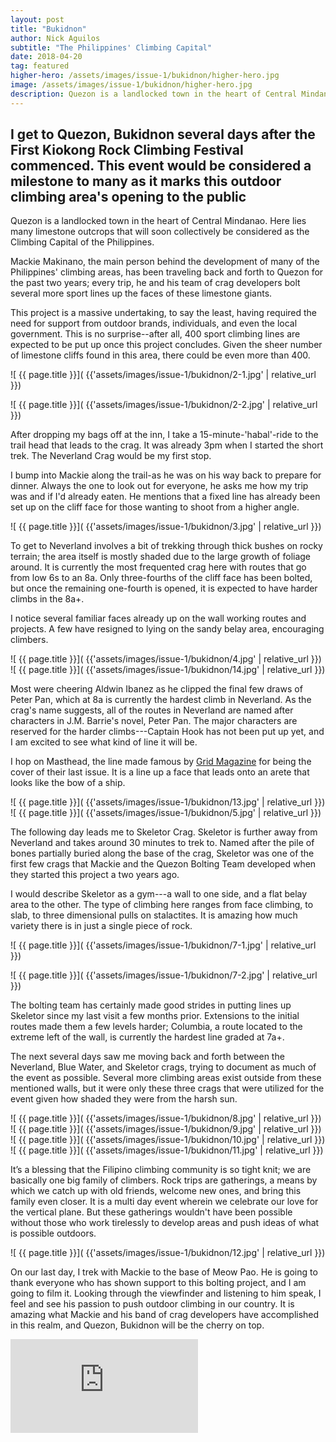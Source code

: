 ```yaml
---
layout: post
title: "Bukidnon"
author: Nick Aguilos
subtitle: "The Philippines' Climbing Capital"
date: 2018-04-20
tag: featured
higher-hero: /assets/images/issue-1/bukidnon/higher-hero.jpg
image: /assets/images/issue-1/bukidnon/higher-hero.jpg
description: Quezon is a landlocked town in the heart of Central Mindanao. Here lies many limestone outcrops that collectively will be considered as the Climbing Capital of the Philippines. Mackie Makinano, the main person behind the development of many of the Philippines' climbing areas, has been traveling back and forth to Quezon; every trip, he and his team of crag developers bolts several more sport lines up the faces of these limestone giants
---
```


<h2 class="pre-text">
	I get to Quezon, Bukidnon several days after the First Kiokong Rock Climbing Festival commenced. This event would be considered a milestone to many as it marks this outdoor climbing area's opening to the public
</h2>

Quezon is a landlocked town in the heart of Central Mindanao. Here lies many limestone outcrops that will soon collectively be considered as the Climbing Capital of the Philippines.

Mackie Makinano, the main person behind the development of many of the Philippines' climbing areas, has been traveling back and forth to Quezon for the past two years; every trip, he and his team of crag developers bolt several more sport lines up the faces of these limestone giants.

This project is a massive undertaking, to say the least, having required the need for support from outdoor brands, individuals, and even the local government. This is no surprise--after all, 400 sport climbing lines are expected to be put up once this project concludes. Given the sheer number of limestone cliffs found in this area, there could be even more than 400.

<div class="image-row 2 medium" markdown="1">
![ {{ page.title }}]( {{'assets/images/issue-1/bukidnon/2-1.jpg' | relative_url }})

![ {{ page.title }}]( {{'assets/images/issue-1/bukidnon/2-2.jpg' | relative_url }})
</div>

After dropping my bags off at the inn, I take a 15-minute-'habal'-ride to the trail head that leads to the crag. It was already 3pm when I started the short trek. The Neverland Crag would be my first stop.

I bump into Mackie along the trail-as he was on his way back to prepare for dinner. Always the one to look out for everyone, he asks me how my trip was and if I'd already eaten. He mentions that a fixed line has already been set up on the cliff face for those wanting to shoot from a higher angle. 

![ {{ page.title }}]( {{'assets/images/issue-1/bukidnon/3.jpg' | relative_url }})

To get to Neverland involves a bit of trekking through thick bushes on rocky terrain; the area itself is mostly shaded due to the large growth of foliage around. It is currently the most frequented crag here with routes that go from low 6s to an 8a. Only three-fourths of the cliff face has been bolted, but once the remaining one-fourth is opened, it is expected to have harder climbs in the 8a+.

I notice several familiar faces already up on the wall working routes and projects. A few have resigned to lying on the sandy belay area, encouraging climbers.

![ {{ page.title }}]( {{'assets/images/issue-1/bukidnon/4.jpg' | relative_url }})
![ {{ page.title }}]( {{'assets/images/issue-1/bukidnon/14.jpg' | relative_url }})

Most were cheering Aldwin Ibanez as he clipped the final few draws of Peter Pan, which at 8a is currently the hardest climb in Neverland. As the crag's name suggests, all of the routes in Neverland are named after characters in J.M. Barrie's novel, Peter Pan. The major characters are reserved for the harder climbs---Captain Hook has not been put up yet, and I am excited to see what kind of line it will be.

I hop on Masthead, the line made famous by [Grid Magazine](http://gridmagazine.ph "Link to Grid Mag") for being the cover of their last issue. It is a line up a face that leads onto an arete that looks like the bow of a ship. 

![ {{ page.title }}]( {{'assets/images/issue-1/bukidnon/13.jpg' | relative_url }})
![ {{ page.title }}]( {{'assets/images/issue-1/bukidnon/5.jpg' | relative_url }})

The following day leads me to Skeletor Crag. Skeletor is further away from Neverland and takes around 30 minutes to trek to. Named after the pile of bones partially buried along the base of the crag, Skeletor was one of the first few crags that Mackie and the Quezon Bolting Team developed when they started this project a two years ago.

I would describe Skeletor as a gym---a wall to one side, and a flat belay area to the other. The type of climbing here ranges from face climbing, to slab, to three dimensional pulls on stalactites. It is amazing how much variety there is in just a single piece of rock.

<div class="image-row 2 medium" markdown="1">
![ {{ page.title }}]( {{'assets/images/issue-1/bukidnon/7-1.jpg' | relative_url }})

![ {{ page.title }}]( {{'assets/images/issue-1/bukidnon/7-2.jpg' | relative_url }})
</div>

The bolting team has certainly made good strides in putting lines up Skeletor since my last visit a few months prior. Extensions to the initial routes made them a few levels harder; Columbia, a route located to the extreme left of the wall, is currently the hardest line graded at 7a+.

The next several days saw me moving back and forth between the Neverland, Blue Water, and Skeletor crags, trying to document as much of the event as possible. Several more climbing areas exist outside from these mentioned walls, but it were only these three crags that were utilized for the event given how shaded they were from the harsh sun.

![ {{ page.title }}]( {{'assets/images/issue-1/bukidnon/8.jpg' | relative_url }})
![ {{ page.title }}]( {{'assets/images/issue-1/bukidnon/9.jpg' | relative_url }})
![ {{ page.title }}]( {{'assets/images/issue-1/bukidnon/10.jpg' | relative_url }})
![ {{ page.title }}]( {{'assets/images/issue-1/bukidnon/11.jpg' | relative_url }})

It’s a blessing that the Filipino climbing community is so tight knit; we are basically one big family of climbers. Rock trips are gatherings, a means by which we catch up with old friends, welcome new ones, and bring this family even closer. It is a multi day event wherein we celebrate our love for the vertical plane. But these gatherings wouldn't have been possible without those who work tirelessly to develop areas and push ideas of what is possible outdoors.

![ {{ page.title }}]( {{'assets/images/issue-1/bukidnon/12.jpg' | relative_url }})

On our last day, I trek with Mackie to the base of Meow Pao. He is going to thank everyone who has shown support to this bolting project, and I am going to film it. Looking through the viewfinder and listening to him speak, I feel and see his passion to push outdoor climbing in our country. It is amazing what Mackie and his band of crag developers have accomplished in this realm, and Quezon, Bukidnon will be the cherry on top. 


<div class="iframe-wrapper">
	<iframe src="https://www.facebook.com/plugins/video.php?href=https%3A%2F%2Fwww.facebook.com%2Fthenorthfaceph%2Fvideos%2F1683645845003989%2F&show_text=0" style="border:none;overflow:hidden" scrolling="no" frameborder="0" allowTransparency="true" allowFullScreen="false"></iframe>
</div>

